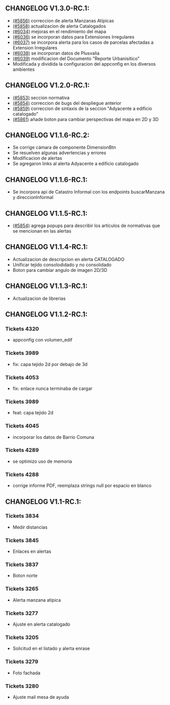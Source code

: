 ## CHANGELOG V1.3.0-RC.1:
- [(#5856)](https://sscite-redmine.buenosaires.gob.ar/issues/5856) correccion de alerta Manzanas Atípicas
- [(#5858)](https://sscite-redmine.buenosaires.gob.ar/issues/5858) actualizacion de alerta Catalogados
- [(#6034)](https://sscite-redmine.buenosaires.gob.ar/issues/6034) mejoras en el rendimiento del mapa
- [(#6036)](https://sscite-redmine.buenosaires.gob.ar/issues/6036) se incorporan datos para Extensiones Irregulares
- [(#6037)](https://sscite-redmine.buenosaires.gob.ar/issues/6037) se incorpora alerta para los casos de parcelas afectadas a Extension Irregulares
- [(#6038)](https://sscite-redmine.buenosaires.gob.ar/issues/6038) se incorporan datos de Plusvalia
- [(#6039)](https://sscite-redmine.buenosaires.gob.ar/issues/6039) modificacion del Documento "Reporte Urbanisitico"
- Modificada y dividida la configuracion del appconfig en los diversos ambientes

## CHANGELOG V1.2.0-RC.1:
- [(#5853)](https://sscite-redmine.buenosaires.gob.ar/issues/5853) seccion normativa
- [(#5854)](https://sscite-redmine.buenosaires.gob.ar/issues/5854) correccion de bugs del despliegue anterior
- [(#5859)](https://sscite-redmine.buenosaires.gob.ar/issues/5859) correccion de sintaxis de la seccion "Adyacente a edificio catalogado"
- [(#5861)](https://sscite-redmine.buenosaires.gob.ar/issues/5861) añade boton para cambiar perspectivas del mapa en 2D y 3D

## CHANGELOG V1.1.6-RC.2:
- Se corrige cámara de componente DimensionBtn
- Se resuelven algunas advertencias y errores
- Modificacion de alertas
- Se agregaron links al alerta Adyacente a edificio catalogado

## CHANGELOG V1.1.6-RC.1:
- Se incorpora api de Catastro Informal con los endpoints buscarManzana y direccionInformal

## CHANGELOG V1.1.5-RC.1:

- [(#5854)](https://sscite-redmine.buenosaires.gob.ar/issues/5854) agrega popups para describir los artículos de normativas que se mencionan en las alertas

## CHANGELOG V1.1.4-RC.1:
- Actualizacion de descripcion en alerta CATALOGADO
- Unificar tejido consolodidado y no consolidado
- Boton para cambiar angulo de imagen 2D/3D

## CHANGELOG V1.1.3-RC.1:
- Actualizacion de librerias


## CHANGELOG V1.1.2-RC.1:

### Tickets 4320
- appconfig con volumen_edif

### Tickets 3989
- fix: capa tejido 2d por debajo de 3d

### Tickets 4053
- fix: enlace nunca terminaba de cargar

### Tickets 3989
- feat: capa tejido 2d

### Tickets 4045
- incorporar los datos de Barrio Comuna

### Tickets 4289
- se optimizo uso de memoria

### Tickets 4288
- corrige informe PDF, reemplaza strings null por espacio en blanco



## CHANGELOG V1.1-RC.1:

### Tickets 3834
- Medir distancias

### Tickets 3845
- Enlaces en alertas

### Tickets 3837
- Boton norte

### Tickets 3265
- Alerta manzana atipica

### Tickets 3277
- Ajuste en alerta catalogado

### Tickets 3205
- Solicitud en el listado y alerta enrase

### Tickets 3279
- Foto fachada

### Tickets 3280
- Ajuste mail mesa de ayuda
